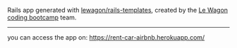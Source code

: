 Rails app generated with [lewagon/rails-templates](https://github.com/lewagon/rails-templates), created by the [Le Wagon coding bootcamp](https://www.lewagon.com) team.

---
you can access the app on: https://rent-car-airbnb.herokuapp.com/

